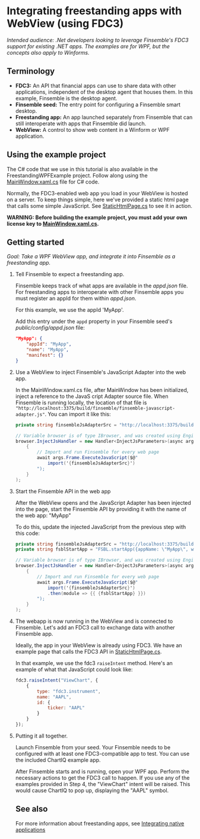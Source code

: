 # Integrating freestanding apps with WebView (using FDC3)

_Intended audience: .Net developers looking to leverage Finsemble's FDC3 support for existing .NET apps. The examples are for WPF, but the concepts also apply to Winforms._

## Terminology
* **FDC3:** An API that financial apps can use to share data with other applications, independent of the desktop agent that houses them. In this example, Finsemble is the desktop agent.
* **Finsemble seed:** The entry point for configuring a Finsemble smart desktop.
* **Freestanding app:** An app launched separately from Finsemble that can still interoperate with apps that Finsemble did launch.
* **WebView:** A control to show web content in a Winform or WPF application.

## Using the example project
The C# code that we use in this tutorial is also available in the FreestandingWPFExample project. Follow along using the [MainWindow.xaml.cs](./FreestandingWPFExample/MainWindow.xaml.cs) file for C# code. 

Normally, the FDC3-enabled web app you load in your WebView is hosted on a server. To keep things simple, here we've provided a static html page that calls some simple JavaScript. See [StaticHtmlPage.cs](./FreestandingWPFExample/StaticHtmlPage.cs) to see it in action.

**WARNING: Before building the example project, you must add your own license key to [MainWindow.xaml.cs](./FreestandingWPFExample/MainWindow.xaml.cs).**

## Getting started
_Goal: Take a WPF WebView app, and integrate it into Finsemble as a freestanding app._

1. Tell Finsemble to expect a freestanding app.
    
    Finsemble keeps track of what apps are available in the _appd.json_ file. For freestanding apps to interoperate with other Finsemble apps you must register an appId for them within _appd.json_. 
    
    For this example, we use the appId 'MyApp'.
    
    Add this entry under the `appd` property in your Finsemble seed's _public/config/appd.json_ file:
    ```json
    "MyApp": {
        "appId": "MyApp",
        "name": "MyApp", 
        "manifest": {}
    }
    ```
   
2. Use a WebView to inject Finsemble's JavaScript Adapter into the web app.

    In the MainWindow.xaml.cs file, after MainWindow has been initialized, inject a reference to the JavaS
    cript Adapter source file. When Finsemble is running locally, the location of that file is `"http://localhost:3375/build/finsemble/finsemble-javascript-adapter.js"`. You can import it like this:

    ```cs
	private string finsembleJsAdapterSrc = "http://localhost:3375/build/finsemble/finsemble-javascript-adapter.js";
    
    // Variable browser is of type IBrowser, and was created using EngineFactory. See sample page for details.
    browser.InjectJsHandler = new Handler<InjectJsParameters>(async args =>
        {
            // Import and run Finsemble for every web page
            await args.Frame.ExecuteJavaScript($@"
                import('{finsembleJsAdapterSrc}')
            ");
        }
    );
    ```

3. Start the Finsemble API in the web app

    After the WebView opens and the JavaScript Adapter has been injected into the page, start the Finsemble API by providing it with the name of the web app: "MyApp"
    
    To do this, update the injected JavaScript from the previous step with this code:

    ```cs
	private string finsembleJsAdapterSrc = "http://localhost:3375/build/finsemble/finsemble-javascript-adapter.js";
    private string fsblStartApp = "FSBL.startApp({appName: \"MyApp\", windowName: \"MyApp-window\"})";
    
    // Variable browser is of type IBrowser, and was created using EngineFactory. See sample page for details.
    browser.InjectJsHandler = new Handler<InjectJsParameters>(async args =>
        {
            // Import and run Finsemble for every web page
            await args.Frame.ExecuteJavaScript($@"
                import('{finsembleJsAdapterSrc}')
				.then(module => {{ {fsblStartApp} }})
            ");
        }
    );
    ```

4. The webapp is now running in the WebView and is connected to Finsemble. Let's add an FDC3 call to exchange data with another Finsemble app.

    Ideally, the app in your WebView is already using FDC3. We have an example page that calls the FDC3 API in [StaticHtmlPage.cs](./FreestandingWPFExample/StaticHtmlPage.cs). 
    
    In that example, we use the fdc3 `raiseIntent` method. Here's an example of what that JavaScript could look like:

    ```js
    fdc3.raiseIntent("ViewChart", {
        {
            type: "fdc3.instrument",
            name: "AAPL",
            id: {
                ticker: "AAPL"
            }
        }
    });
    ```

5. Putting it all together.

    Launch Finsemble from your seed. Your Finsemble needs to be configured with at least one FDC3-compatible app to test. You can use the included ChartIQ example app.

    After Finsemble starts and is running, open your WPF app. Perform the necessary actions to get the FDC3 call to happen. If you use any of the examples provided in Step 4, the "ViewChart" intent will be raised. This would cause ChartIQ to pop up, displaying the "AAPL" symbol.
    
    ## See also
    For more information about freestanding apps, see [Integrating native applications](https://documentation.finsemble.com/tutorial-integratingNativeApplications.html)
